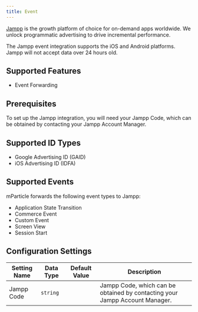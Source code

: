 ```yaml
---
title: Event
---
```


[Jampp](http://jampp.com) is the growth platform of choice for on-demand apps worldwide. We unlock programmatic advertising to drive incremental performance.

The Jampp event integration supports the iOS and Android platforms. Jampp will not accept data over 24 hours old.

## Supported Features

* Event Forwarding

## Prerequisites

To set up the Jampp integration, you will need your Jampp Code, which can be obtained by contacting your Jampp Account Manager.

## Supported ID Types

* Google Advertising ID (GAID)
* iOS Advertising ID (IDFA)

## Supported Events

mParticle forwards the following event types to Jampp:

* Application State Transition
* Commerce Event
* Custom Event
* Screen View
* Session Start

## Configuration Settings

| Setting Name| Data Type | Default Value | Description |
|-------------|----------|----------------|-----------------|
| Jampp Code | `string` | | Jampp Code, which can be obtained by contacting your Jampp Account Manager. |

